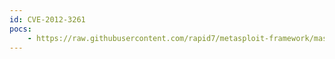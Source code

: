 ```yaml
---
id: CVE-2012-3261
pocs:
    - https://raw.githubusercontent.com/rapid7/metasploit-framework/master/modules/exploits/multi/http/hp_sitescope_uploadfileshandler.rb
---
```

